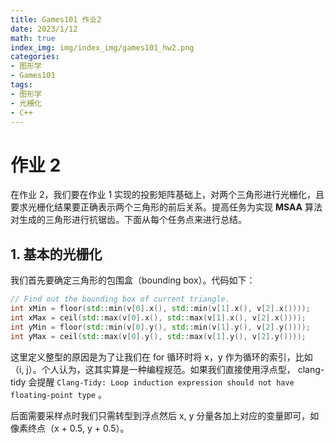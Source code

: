 ```yaml
---
title: Games101 作业2
date: 2023/1/12
math: true
index_img: img/index_img/games101_hw2.png
categories:
- 图形学
- Games101
tags:
- 图形学
- 光栅化
- C++
---
```


# 作业 2

在作业 2，我们要在作业 1 实现的投影矩阵基础上，对两个三角形进行光栅化，且要求光栅化结果要正确表示两个三角形的前后关系。提高任务为实现 **MSAA** 算法对生成的三角形进行抗锯齿。下面从每个任务点来进行总结。

## 1. 基本的光栅化

我们首先要确定三角形的包围盒（bounding box）。代码如下：

```cpp
// Find out the bounding box of current triangle.
int xMin = floor(std::min(v[0].x(), std::min(v[1].x(), v[2].x())));
int xMax = ceil(std::max(v[0].x(), std::max(v[1].x(), v[2].x())));
int yMin = floor(std::min(v[0].y(), std::min(v[1].y(), v[2].y())));
int yMax = ceil(std::max(v[0].y(), std::max(v[1].y(), v[2].y())));
```

这里定义整型的原因是为了让我们在 for 循环时将 x，y 作为循环的索引，比如（i, j）。个人认为，这其实算是一种编程规范。如果我们直接使用浮点型， clang-tidy 会提醒 `Clang-Tidy: Loop induction expression should not have floating-point type` 。

后面需要采样点时我们只需转型到浮点然后 x, y 分量各加上对应的变量即可，如像素终点（x + 0.5, y + 0.5）。